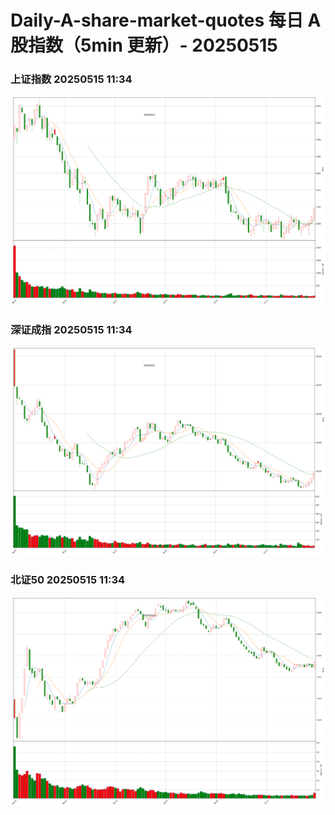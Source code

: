 
# Daily-A-share-market-quotes 每日 A 股指数（5min 更新）- 20250515

### 上证指数 20250515 11:34
![](./fig/2025/5/20250515-sh000001.png)

### 深证成指 20250515 11:34
![](./fig/2025/5/20250515-sz399001.png)

### 北证50 20250515 11:34
![](./fig/2025/5/20250515-bj899050.png)
